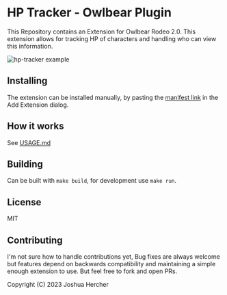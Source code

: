 # HP Tracker - Owlbear Plugin

This Repository contains an Extension for Owlbear Rodeo 2.0. This extension allows for tracking HP of characters and handling who can view this information.

![hp-tracker example](https://raw.githubusercontent.com/kamejosh/owlbear-hp-tracker/master/docs/HP_Tracker.png)

## Installing

The extension can be installed manually, by pasting the [manifest link](https://hp-tracker.bitperfect-software.com/manifest.json) in the Add Extension dialog.

## How it works

See [USAGE.md](https://raw.githubusercontent.com/kamejosh/owlbear-hp-tracker/master/USAGE.md)

## Building

Can be built with `make build`, for development use `make run`.

## License

MIT

## Contributing

I'm not sure how to handle contributions yet, Bug fixes are always welcome but features depend on backwards compatibility and maintaining a simple enough extension to use. But feel free to fork and open PRs.

Copyright (C) 2023 Joshua Hercher